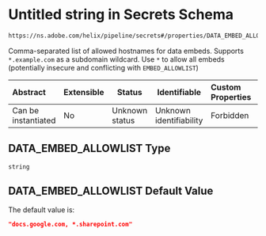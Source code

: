 # Untitled string in Secrets Schema

```txt
https://ns.adobe.com/helix/pipeline/secrets#/properties/DATA_EMBED_ALLOWLIST
```

Comma-separated list of allowed hostnames for data embeds. Supports `*.example.com` as a subdomain wildcard. Use `*` to allow all embeds (potentially insecure and conflicting with `EMBED_ALLOWLIST`)


| Abstract            | Extensible | Status         | Identifiable            | Custom Properties | Additional Properties | Access Restrictions | Defined In                                                          |
| :------------------ | ---------- | -------------- | ----------------------- | :---------------- | --------------------- | ------------------- | ------------------------------------------------------------------- |
| Can be instantiated | No         | Unknown status | Unknown identifiability | Forbidden         | Allowed               | none                | [secrets.schema.json\*](secrets.schema.json "open original schema") |

## DATA_EMBED_ALLOWLIST Type

`string`

## DATA_EMBED_ALLOWLIST Default Value

The default value is:

```json
"docs.google.com, *.sharepoint.com"
```

